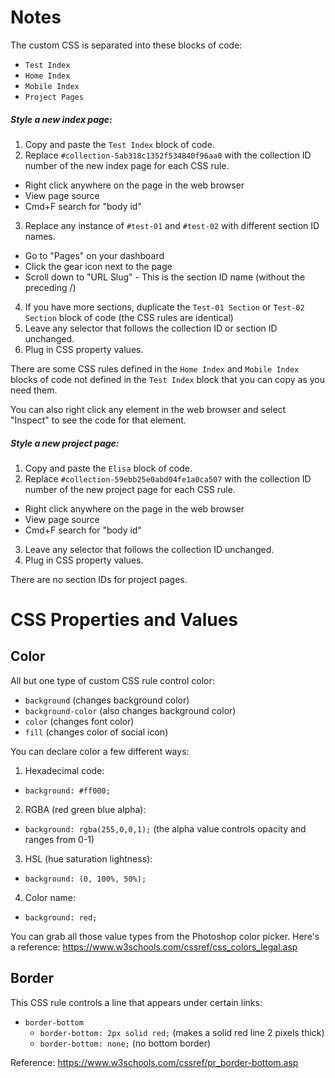 # Notes

The custom CSS is separated into these blocks of code:

* `Test Index`
* `Home Index`
* `Mobile Index`
* `Project Pages`

##### Style a new index page:
1. Copy and paste the `Test Index` block of code.
2. Replace `#collection-5ab318c1352f534840f96aa0` with the collection ID number of the new index page for each CSS rule.
 * Right click anywhere on the page in the web browser
 * View page source
 * Cmd+F search for "body id"
3. Replace any instance of `#test-01` and `#test-02` with different section ID names.
 * Go to "Pages" on your dashboard
 * Click the gear icon next to the page
 * Scroll down to "URL Slug" - This is the section ID name (without the preceding /)
4. If you have more sections, duplicate the `Test-01 Section` or `Test-02 Section` block of code (the CSS rules are identical)
5. Leave any selector that follows the collection ID or section ID unchanged.
6. Plug in CSS property values.

There are some CSS rules defined in the `Home Index` and `Mobile Index` blocks of code not defined in the `Test Index` block that you can copy as you need them.

You can also right click any element in the web browser and select "Inspect" to see the code for that element.

##### Style a new project page:
1. Copy and paste the `Elisa` block of code.
2. Replace `#collection-59ebb25e0abd04fe1a0ca507` with the collection ID number of the new project page for each CSS rule.
 * Right click anywhere on the page in the web browser
 * View page source
 * Cmd+F search for "body id"
3. Leave any selector that follows the collection ID unchanged.
4. Plug in CSS property values.

There are no section IDs for project pages.

# CSS Properties and Values

## Color
All but one type of custom CSS rule control color:
- `background` (changes background color)
- `background-color` (also changes background color)
- `color` (changes font color)
- `fill` (changes color of social icon)

You can declare color a few different ways:
1. Hexadecimal code:
 - `background: #ff000;`
2. RGBA (red green blue alpha):
 - `background: rgba(255,0,0,1);` (the alpha value controls opacity and ranges from 0-1)
3. HSL (hue saturation lightness):
 - `background: (0, 100%, 50%);`
4. Color name:
 - `background: red;`

You can grab all those value types from the Photoshop color picker.
Here's a reference: <https://www.w3schools.com/cssref/css_colors_legal.asp>

## Border
This CSS rule controls a line that appears under certain links:
- `border-bottom`
  - `border-bottom: 2px solid red;` (makes a solid red line 2 pixels thick)
  - `border-bottom: none;` (no bottom border)

Reference: <https://www.w3schools.com/cssref/pr_border-bottom.asp>
